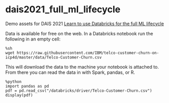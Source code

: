# dais2021_full_ml_lifecycle
Demo assets for DAIS 2021 [Learn to use Databricks for the full ML lifecycle](https://databricks.com/session_na21/learn-to-use-databricks-for-the-full-ml-lifecycle)


Data is available for free on the web.  In a Databricks notebook run the following in an empty cell:

```
%sh
wget https://raw.githubusercontent.com/IBM/telco-customer-churn-on-icp4d/master/data/Telco-Customer-Churn.csv
```

This will download the data to the machine your notebook is attached to.  From there you can read the data in with Spark, pandas, or R.

```
%python
import pandas as pd
pdf = pd.read_csv("/databricks/driver/Telco-Customer-Churn.csv")
display(pdf)
```

